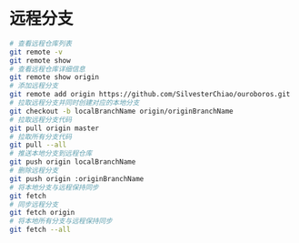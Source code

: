 <!--
 * @Author: SilvesterChiao
 * @Date: 2020-04-07 11:31:12
 * @LastEditors: SilvesterChiao
 * @LastEditTime: 2020-04-29 10:42:57
 -->

# 远程分支

```bash
# 查看远程仓库列表
git remote -v
git remote show
# 查看远程仓库详细信息
git remote show origin
# 添加远程分支
git remote add origin https://github.com/SilvesterChiao/ouroboros.git
# 拉取远程分支并同时创建对应的本地分支
git checkout -b localBranchName origin/originBranchName
# 拉取远程分支代码
git pull origin master
# 拉取所有分支代码
git pull --all
# 推送本地分支到远程仓库
git push origin localBranchName
# 删除远程分支
git push origin :originBranchName
# 将本地分支与远程保持同步
git fetch
# 同步远程分支
git fetch origin
# 将本地所有分支与远程保持同步
git fetch --all
```
